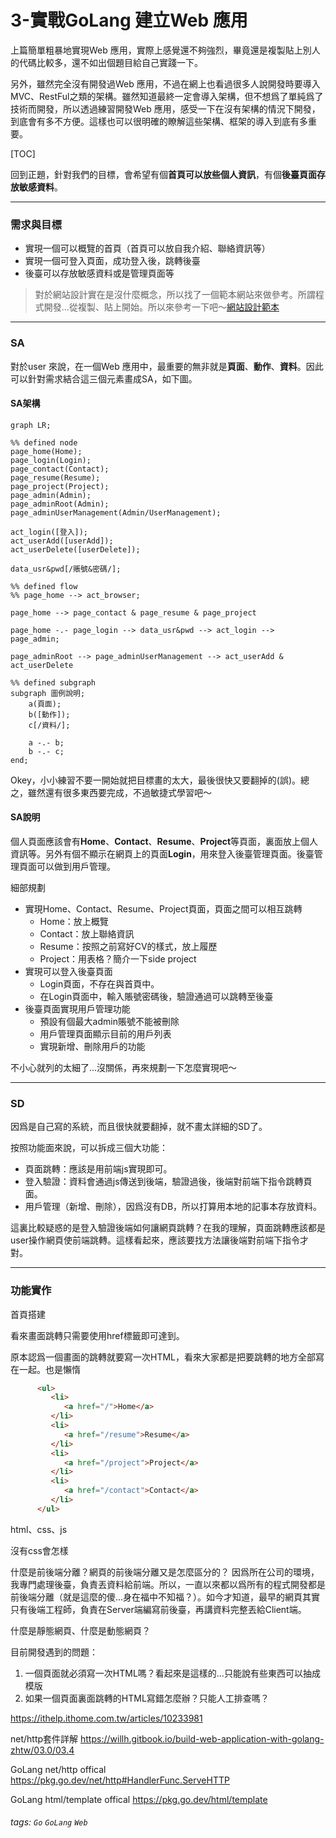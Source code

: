 3-實戰GoLang 建立Web 應用
===

上篇簡單粗暴地實現Web 應用，實際上感覺還不夠強烈，畢竟還是複製貼上別人的代碼比較多，還不如出個題目給自己實踐一下。

另外，雖然完全沒有開發過Web 應用，不過在網上也看過很多人說開發時要導入MVC、RestFul之類的架構。雖然知道最終一定會導入架構，但不想爲了單純爲了技術而開發，所以透過練習開發Web 應用，感受一下在沒有架構的情況下開發，到底會有多不方便。這樣也可以很明確的瞭解這些架構、框架的導入到底有多重要。

[TOC]

回到正題，針對我們的目標，會希望有個**首頁可以放些個人資訊**，有個**後臺頁面存放敏感資料**。

---
### 需求與目標

* 實現一個可以概覽的首頁（首頁可以放自我介紹、聯絡資訊等）
* 實現一個可登入頁面，成功登入後，跳轉後臺
* 後臺可以存放敏感資料或是管理頁面等

> 對於網站設計實在是沒什麼概念，所以找了一個範本網站來做參考。所謂程式開發...從複製、貼上開始。所以來參考一下吧～[網站設計範本](https://zh.wix.com/website/templates/html/portfolio-cv)

---
### SA

對於user 來說，在一個Web 應用中，最重要的無非就是**頁面**、**動作**、**資料**。因此可以針對需求結合這三個元素畫成SA，如下圖。

#### SA架構

```mermaid
graph LR;

%% defined node
page_home(Home);
page_login(Login);
page_contact(Contact);
page_resume(Resume);
page_project(Project);
page_admin(Admin);
page_adminRoot(Admin);
page_adminUserManagement(Admin/UserManagement);

act_login([登入]);
act_userAdd([userAdd]);
act_userDelete([userDelete]);

data_usr&pwd[/賬號&密碼/];

%% defined flow
%% page_home --> act_browser;

page_home --> page_contact & page_resume & page_project

page_home -.- page_login --> data_usr&pwd --> act_login --> page_admin;

page_adminRoot --> page_adminUserManagement --> act_userAdd & act_userDelete

%% defined subgraph
subgraph 圖例說明;
    a(頁面);
    b([動作]);
    c[/資料/];
    
    a -.- b;
    b -.- c;
end;
```

Okey，小小練習不要一開始就把目標畫的太大，最後很快又要翻掉的(誤)。總之，雖然還有很多東西要完成，不過敏捷式學習吧～

#### SA說明

個人頁面應該會有**Home**、**Contact**、**Resume**、**Project**等頁面，裏面放上個人資訊等。另外有個不顯示在網頁上的頁面**Login**，用來登入後臺管理頁面。後臺管理頁面可以做到用戶管理。

細部規劃
* 實現Home、Contact、Resume、Project頁面，頁面之間可以相互跳轉
    * Home：放上概覽
    * Contact：放上聯絡資訊
    * Resume：按照之前寫好CV的樣式，放上履歷
    * Project：用表格？簡介一下side project
* 實現可以登入後臺頁面
    * Login頁面，不存在與首頁中。
    * 在Login頁面中，輸入賬號密碼後，驗證通過可以跳轉至後臺
* 後臺頁面實現用戶管理功能
    * 預設有個最大admin賬號不能被刪除
    * 用戶管理頁面顯示目前的用戶列表
    * 實現新增、刪除用戶的功能

不小心就列的太細了...沒關係，再來規劃一下怎麼實現吧～

---
### SD

因爲是自己寫的系統，而且很快就要翻掉，就不畫太詳細的SD了。

按照功能面來說，可以拆成三個大功能：
* 頁面跳轉：應該是用前端js實現即可。
* 登入驗證：資料會通過js傳送到後端，驗證過後，後端對前端下指令跳轉頁面。
* 用戶管理（新增、刪除），因爲沒有DB，所以打算用本地的記事本存放資料。

這裏比較疑惑的是登入驗證後端如何讓網頁跳轉？在我的理解，頁面跳轉應該都是user操作網頁使前端跳轉。這樣看起來，應該要找方法讓後端對前端下指令才對。

---
### 功能實作


首頁搭建

看來畫面跳轉只需要使用href標籤即可達到。

原本認爲一個畫面的跳轉就要寫一次HTML，看來大家都是把要跳轉的地方全部寫在一起。也是懶惰

```html
      <ul>
         <li>
            <a href="/">Home</a>
         </li>
         <li>
            <a href="/resume">Resume</a>
         </li>
         <li>
            <a href="/project">Project</a>
         </li>
         <li>
            <a href="/contact">Contact</a>
         </li>
      </ul>
```

html、css、js

沒有css會怎樣

什麼是前後端分離？網頁的前後端分離又是怎麼區分的？
因爲所在公司的環境，我專門處理後臺，負責丟資料給前端。所以，一直以來都以爲所有的程式開發都是前後端分離（就是這麼的傻...身在福中不知福？）。如今才知道，最早的網頁其實只有後端工程師，負責在Server端編寫前後臺，再講資料完整丟給Client端。



什麼是靜態網頁、什麼是動態網頁？

目前開發遇到的問題：
1. 一個頁面就必須寫一次HTML嗎？看起來是這樣的...只能說有些東西可以抽成模版
2. 如果一個頁面裏面跳轉的HTML寫錯怎麼辦？只能人工排查嗎？

https://ithelp.ithome.com.tw/articles/10233981

net/http套件詳解
https://willh.gitbook.io/build-web-application-with-golang-zhtw/03.0/03.4

GoLang net/http offical
https://pkg.go.dev/net/http#HandlerFunc.ServeHTTP

GoLang html/template offical
https://pkg.go.dev/html/template

###### tags: `Go` `GoLang` `Web` 
